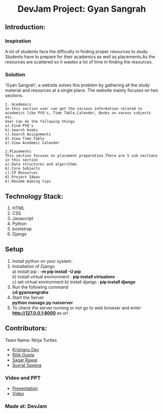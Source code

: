 <h1 align="center">DevJam Project: Gyan Sangrah</h1>


## Introduction:
### Inspiration
   A lot of students face the difficulty in finding proper resources to study. Students have to prepare for their academics as well as placements.As the resources are scattered so it wastes a lot of time in finding the resources.
### Solution
   'Gyan Sangrah', a website solves this problem by gathering all the study material and resources at a single place. The website mainly focuses on two sections.
    
    1. Acedemics
    In this section user can get the various information related to academics like PYQ's, Time Table,Calender, Books on varous subjects etc.
    User Can do the following things
    a).Find PYQ's
    b).Search books
    c).Search Assignments
    d).View Time Table
    e).View Acedemic Calender
    
    2.Placements
    This section focuses on placement preparation.There are 5 sub sections in this section 
    a).Data structures and algorithms
    b).Core Subjects
    c).CP Resources
    d).Project Ideas
    e).Resume making tips
   
  
## Technology Stack:
  1) HTML
  3) CSS
  4) Javascript
  5) Python
  6) bootstrap
  7) Django
  
  
## Setup
  1) Install python on your system.
  2) Installation of Django<br>
       a) install pip : <b>-m pip install -U pip</b><br>
       b) install virtual environment : <b>pip install virtualenv</b><br>
       c) set virtual environment 
       b) install django :<b> pip install django</b>
  3) Run the following command<br>
       <b>cd gyansangraha</b>
  4) Start the Server<br>
      <b>python manage.py runserver</b>
  5) To check the server running or not go to web browser and enter<br>
  <b> http://127.0.0.1:8000</b> as url


## Contributors:

Team Name: Ninja Turtles

* [Krishanu Dey](https://github.com/KRISHANU1920)
* [Ritik Gupta](https://github.com/Ritik0505)
* [Sagar Rawal](https://github.com/sagar2001rawal)
* [Suvrat Saxena](https://github.com/suv-1312)

### Video and PPT

* [Presentation](https://www.canva.com/design/DAFBrExaov0/nLJEoN9okbD1_aHo04RPCw/view?utm_content=DAFBrExaov0&utm_campaign=designshare&utm_medium=link2&utm_source=sharebutton)
* [Video]()

### Made at: DevJam 
